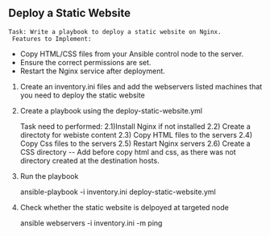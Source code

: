 ## Deploy a Static Website
  
    Task: Write a playbook to deploy a static website on Nginx.
     Features to Implement:

   - Copy HTML/CSS files from your Ansible control node to the server.
   - Ensure the correct permissions are set.
   - Restart the Nginx service after deployment.

1) Create an inventory.ini files and add the webservers listed machines that you need to deploy the static website

2) Create a playbook using the deploy-static-website.yml

    Task need to performed:
    2.1)Install Nginx if not installed
    2.2) Create a directoty for webiste content
    2.3) Copy HTML files to the servers
    2.4) Copy Css files to the servers
    2.5) Restart Nginx servers
    2.6) Create a CSS directory  --  Add before copy html and css, as there was not directory created at the destination hosts.

3) Run the playbook
 
      ansible-playbook -i inventory.ini deploy-static-website.yml
 
4) Check whether the static website is delpoyed at targeted node

    ansible webservers -i inventory.ini -m ping 

